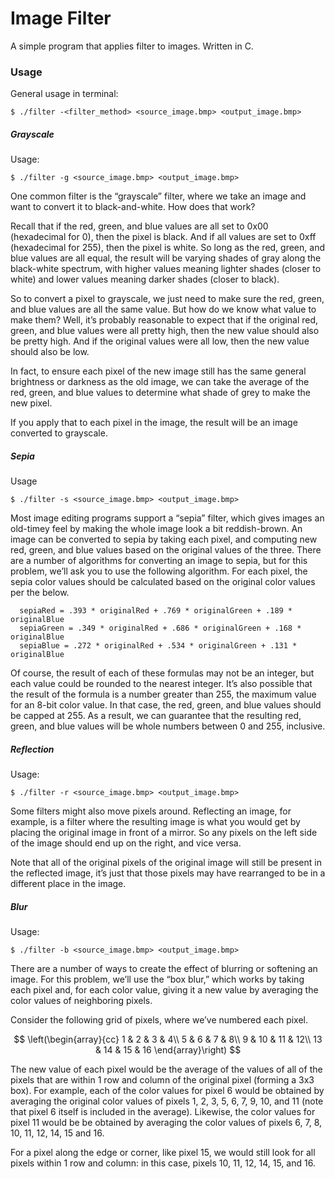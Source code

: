 # Image Filter
A simple program that applies filter to images. Written in C.

### Usage
General usage in terminal:
```
$ ./filter -<filter_method> <source_image.bmp> <output_image.bmp>
```

##### Grayscale
Usage:
```
$ ./filter -g <source_image.bmp> <output_image.bmp>
```
One common filter is the “grayscale” filter, where we take an image and want to convert it to black-and-white. How does that work?

Recall that if the red, green, and blue values are all set to 0x00 (hexadecimal for 0), then the pixel is black. And if all values 
are set to 0xff (hexadecimal for 255), then the pixel is white. So long as the red, green, and blue values are all equal, the result 
will be varying shades of gray along the black-white spectrum, with higher values meaning lighter shades (closer to white) and lower 
values meaning darker shades (closer to black).

So to convert a pixel to grayscale, we just need to make sure the red, green, and blue values are all the same value. But how do we 
know what value to make them? Well, it’s probably reasonable to expect that if the original red, green, and blue values were all 
pretty high, then the new value should also be pretty high. And if the original values were all low, then the new value should also be low.

In fact, to ensure each pixel of the new image still has the same general brightness or darkness as the old image, we can take the 
average of the red, green, and blue values to determine what shade of grey to make the new pixel.

If you apply that to each pixel in the image, the result will be an image converted to grayscale.

##### Sepia
Usage
```
$ ./filter -s <source_image.bmp> <output_image.bmp>
```
Most image editing programs support a “sepia” filter, which gives images an old-timey feel by making the whole image look a bit reddish-brown.
An image can be converted to sepia by taking each pixel, and computing new red, green, and blue values based on the original values of the three.
There are a number of algorithms for converting an image to sepia, but for this problem, we’ll ask you to use the following algorithm. For each 
pixel, the sepia color values should be calculated based on the original color values per the below.
```
  sepiaRed = .393 * originalRed + .769 * originalGreen + .189 * originalBlue
  sepiaGreen = .349 * originalRed + .686 * originalGreen + .168 * originalBlue
  sepiaBlue = .272 * originalRed + .534 * originalGreen + .131 * originalBlue
  ```
Of course, the result of each of these formulas may not be an integer, but each value could be rounded to the nearest integer. It’s also possible 
that the result of the formula is a number greater than 255, the maximum value for an 8-bit color value. In that case, the red, green, and blue 
values should be capped at 255. As a result, we can guarantee that the resulting red, green, and blue values will be whole numbers between 0 and 
255, inclusive.

##### Reflection
Usage:
```
$ ./filter -r <source_image.bmp> <output_image.bmp>
```
Some filters might also move pixels around. Reflecting an image, for example, is a filter where the resulting 
image is what you would get by placing the original image in front of a mirror. So any pixels on the left side 
of the image should end up on the right, and vice versa.

Note that all of the original pixels of the original image will still be present in the reflected image, it’s 
just that those pixels may have rearranged to be in a different place in the image.

##### Blur
Usage:
```
$ ./filter -b <source_image.bmp> <output_image.bmp>
```
There are a number of ways to create the effect of blurring or softening an image. For this problem, we’ll use 
the “box blur,” which works by taking each pixel and, for each color value, giving it a new value by averaging 
the color values of neighboring pixels.

Consider the following grid of pixels, where we’ve numbered each pixel.

$$
\left(\begin{array}{cc} 
1 & 2 & 3 & 4\\
5 & 6 & 7 & 8\\
9 & 10 & 11 & 12\\
13 & 14 & 15 & 16
\end{array}\right)
$$ 

The new value of each pixel would be the average of the values of all of the pixels that are within 1 row and 
column of the original pixel (forming a 3x3 box). For example, each of the color values for pixel 6 would be 
obtained by averaging the original color values of pixels 1, 2, 3, 5, 6, 7, 9, 10, and 11 (note that pixel 6 
itself is included in the average). Likewise, the color values for pixel 11 would be be obtained by averaging 
the color values of pixels 6, 7, 8, 10, 11, 12, 14, 15 and 16.

For a pixel along the edge or corner, like pixel 15, we would still look for all pixels within 1 row and column: 
in this case, pixels 10, 11, 12, 14, 15, and 16.
